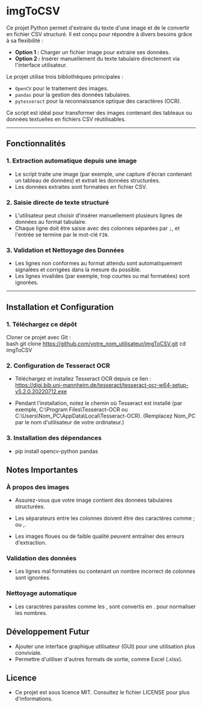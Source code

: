 # imgToCSV

Ce projet Python permet d'extraire du texte d'une image et de le convertir en fichier CSV structuré. Il est conçu pour répondre à divers besoins grâce à sa flexibilité :  
- **Option 1 :** Charger un fichier image pour extraire ses données.  
- **Option 2 :** Insérer manuellement du texte tabulaire directement via l'interface utilisateur.  

Le projet utilise trois bibliothèques principales :  
- `OpenCV` pour le traitement des images.  
- `pandas` pour la gestion des données tabulaires.  
- `pytesseract` pour la reconnaissance optique des caractères (OCR).  

Ce script est idéal pour transformer des images contenant des tableaux ou données textuelles en fichiers CSV réutilisables.

---

## Fonctionnalités

### 1. Extraction automatique depuis une image
- Le script traite une image (par exemple, une capture d'écran contenant un tableau de données) et extrait les données structurées.
- Les données extraites sont formatées en fichier CSV.

### 2. Saisie directe de texte structuré
- L'utilisateur peut choisir d'insérer manuellement plusieurs lignes de données au format tabulaire.
- Chaque ligne doit être saisie avec des colonnes séparées par `;`, et l'entrée se termine par le mot-clé `FIN`.

### 3. Validation et Nettoyage des Données
- Les lignes non conformes au format attendu sont automatiquement signalées et corrigées dans la mesure du possible.
- Les lignes invalides (par exemple, trop courtes ou mal formatées) sont ignorées.

---

## Installation et Configuration

### 1. Téléchargez ce dépôt
Cloner ce projet avec Git :  
bash
git clone https://github.com/votre_nom_utilisateur/imgToCSV.git
cd imgToCSV 

### 2. Configuration de Tesseract OCR
- Téléchargez et installez Tesseract OCR depuis ce lien : https://digi.bib.uni-mannheim.de/tesseract/tesseract-ocr-w64-setup-v5.2.0.20220712.exe

- Pendant l'installation, notez le chemin où Tesseract est installé (par exemple, C:\Program Files\Tesseract-OCR ou C:\Users\Nom_PC\AppData\Local\Tesseract-OCR). (Remplacez Nom_PC par le nom d'utilisateur de votre ordinateur.)

### 3. Installation des dépendances
- pip install opencv-python pandas

## Notes Importantes

### À propos des images
- Assurez-vous que votre image contient des données tabulaires structurées.

- Les séparateurs entre les colonnes doivent être des caractères comme ; ou ,.

- Les images floues ou de faible qualité peuvent entraîner des erreurs d'extraction.

### Validation des données
- Les lignes mal formatées ou contenant un nombre incorrect de colonnes sont ignorées.

### Nettoyage automatique
- Les caractères parasites comme les , sont convertis en . pour normaliser les nombres.

## Développement Futur
- Ajouter une interface graphique utilisateur (GUI) pour une utilisation plus conviviale.
- Permettre d'utiliser d'autres formats de sortie, comme Excel (.xlsx).

## Licence
- Ce projet est sous licence MIT. Consultez le fichier LICENSE pour plus d'informations.